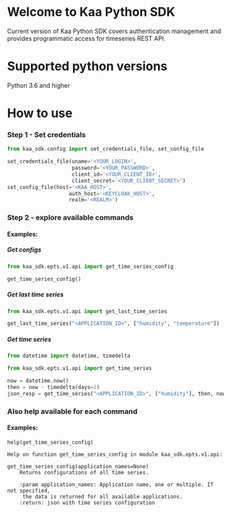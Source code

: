 # Welcome to Kaa Python SDK

Current version of Kaa Python SDK covers authentication management and provides programmatic access for timeseries REST API.

# Supported python versions

Python 3.6 and higher

# How to use

### Step 1 - Set credentials

```python
from kaa_sdk.config import set_credentials_file, set_config_file

set_credentials_file(uname='<YOUR_LOGIN>',
                     password='<YOUR_PASSWORD>',
                     client_id='<YOUR_CLIENT_ID>',
                     client_secret='<YOUR_CLIENT_SECRET>')
set_config_file(host='<KAA_HOST>',
                    auth_host='<KEYCLOAK_HOST>',
                    realm='<REALM>')
```

### Step 2 - explore available commands

#### Examples:

##### Get configs
```python
from kaa_sdk.epts.v1.api import get_time_series_config

get_time_series_config()

```

##### Get last time series
```python
from kaa_sdk.epts.v1.api import get_last_time_series

get_last_time_series("<APPLICATION_ID>", ["humidity", "temperature"])

```

##### Get time series
```python
from datetime import datetime, timedelta

from kaa_sdk.epts.v1.api import get_time_series

now = datetime.now()
then = now - timedelta(days=2)
json_resp = get_time_series("<APPLICATION_ID>", ["humidity"], then, now, ["<ENDPOINT_ID>"], "ASC")

```

### Also help available for each command

#### Examples:

```
help(get_time_series_config)

Help on function get_time_series_config in module kaa_sdk.epts.v1.api:

get_time_series_config(application_names=None)
    Returns configurations of all time series.
    
    :param application_names: Application name, one or multiple. If not specified,
     the data is returned for all available applications.
    :return: json with time series configuration
```
